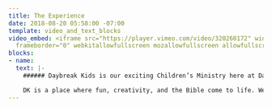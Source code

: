 ```yaml
---
title: The Experience
date: 2018-08-20 05:58:00 -07:00
template: video_and_text_blocks
video_embed: <iframe src="https://player.vimeo.com/video/320260172" width="640" height="360"
  frameborder="0" webkitallowfullscreen mozallowfullscreen allowfullscreen></iframe>
blocks:
- name: 
  text: |-
    ###### Daybreak Kids is our exciting Children’s Ministry here at Daybreak Church.

    DK is a place where fun, creativity, and the Bible come to life. We will provide your children with the opportunity to develop and grow spiritually in a safe environment. Kids love the hands-on activities, and multimedia teaching. Our Children’s staff and volunteers are the best and most experienced you will find. You can rest assured that your children will be loved and taken care of in a safe, secure, and exciting environment designed just for them, all while learning about Jesus!
---
```


